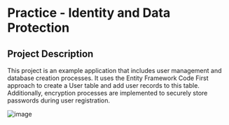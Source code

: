 # Practice - Identity and Data Protection

## Project Description
This project is an example application that includes user management and database creation processes. It uses the Entity Framework Code First approach to create a User table and add user records to this table. Additionally, encryption processes are implemented to securely store passwords during user registration.

![image](https://github.com/user-attachments/assets/bc54ee09-107e-4636-a173-8d664a833c45)
